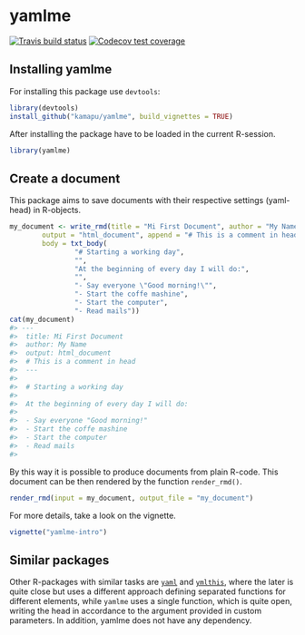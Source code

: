 
<!-- README.md is generated from README.Rmd. Please edit that file -->

<!-- Use snippet 'render_markdown' for it -->

# yamlme

<!-- badges: start -->

[![Travis build
status](https://travis-ci.com/kamapu/yamlme.svg?branch=master)](https://travis-ci.com/kamapu/yamlme)
[![Codecov test
coverage](https://codecov.io/gh/kamapu/yamlme/branch/master/graph/badge.svg)](https://codecov.io/gh/kamapu/yamlme?branch=master)
<!-- badges: end -->

## Installing yamlme

For installing this package use `devtools`:

``` r
library(devtools)
install_github("kamapu/yamlme", build_vignettes = TRUE)
```

After installing the package have to be loaded in the current R-session.

``` r
library(yamlme)
```

## Create a document

This package aims to save documents with their respective settings
(yaml-head) in R-objects.

``` r
my_document <- write_rmd(title = "Mi First Document", author = "My Name",
        output = "html_document", append = "# This is a comment in head",
        body = txt_body(
                "# Starting a working day",
                "",
                "At the beginning of every day I will do:",
                "",
                "- Say everyone \"Good morning!\"",
                "- Start the coffe mashine",
                "- Start the computer",
                "- Read mails"))
cat(my_document)
#> ---
#>  title: Mi First Document
#>  author: My Name
#>  output: html_document
#>  # This is a comment in head
#>  ---
#> 
#>  # Starting a working day
#>  
#>  At the beginning of every day I will do:
#>  
#>  - Say everyone "Good morning!"
#>  - Start the coffe mashine
#>  - Start the computer
#>  - Read mails
#> 
```

By this way it is possible to produce documents from plain R-code. This
document can be then rendered by the function `render_rmd()`.

``` r
render_rmd(input = my_document, output_file = "my_document")
```

For more details, take a look on the vignette.

``` r
vignette("yamlme-intro")
```

## Similar packages

Other R-packages with similar tasks are
[`yaml`](https://github.com/viking/r-yaml/) and
[`ymlthis`](https://github.com/r-lib/ymlthis), where the later is quite
close but uses a different approach defining separated functions for
different elements, while `yamlme` uses a single function, which is
quite open, writing the head in accordance to the argument provided in
custom parameters. In addition, yamlme does not have any dependency.
